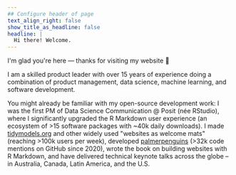 ```yaml
---
## Configure header of page
text_align_right: false
show_title_as_headline: false
headline: |
  Hi there! Welcome.
---
```


<!-- this is a subheadline -->
I'm glad you're here — thanks for visiting my website :heart_hands:

I am a skilled product leader with over 15 years of experience doing a combination of product management, data science, machine learning, and software development. 

You might already be familiar with my open-source development work: I was the first PM of Data Science Communication @ Posit (née RStudio), where I significantly upgraded the R Markdown user experience (an ecosystem of >15 software packages with ~40k daily downloads). I made [tidymodels.org](https://tidymodels.org) and other widely used "websites as welcome mats" (reaching >100k users per week), developed [palmerpenguins](https://allisonhorst.github.io/palmerpenguins/) (>32k code mentions on GitHub since 2020), wrote the book on building websites with R Markdown, and have delivered technical keynote talks across the globe – in Australia, Canada, Latin America, and the U.S.
